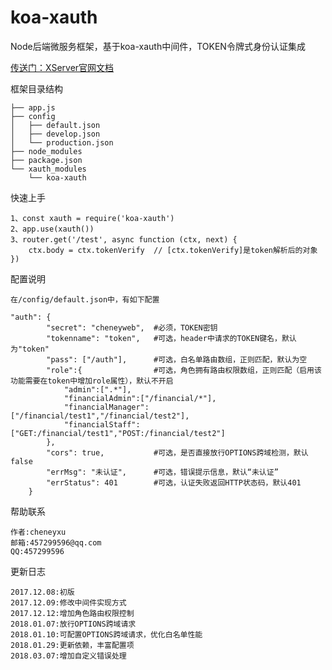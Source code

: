 # koa-xauth
Node后端微服务框架，基于koa-xauth中间件，TOKEN令牌式身份认证集成

[传送门：XServer官网文档](http://www.xserver.top)

框架目录结构
>
    ├── app.js
    ├── config
    │   ├── default.json
    │   ├── develop.json
    │   └── production.json
    ├── node_modules
    ├── package.json
    └── xauth_modules
        └── koa-xauth

快速上手
>
    1、const xauth = require('koa-xauth')
    2、app.use(xauth())
    3、router.get('/test', async function (ctx, next) {
        ctx.body = ctx.tokenVerify  // [ctx.tokenVerify]是token解析后的对象
    })

配置说明
>
    在/config/default.json中，有如下配置
```
"auth": {
        "secret": "cheneyweb",  #必须，TOKEN密钥
        "tokenname": "token",   #可选，header中请求的TOKEN键名，默认为"token"
        "pass": ["/auth"],      #可选，白名单路由数组，正则匹配，默认为空
        "role":{                #可选，角色拥有路由权限数组，正则匹配（启用该功能需要在token中增加role属性），默认不开启
            "admin":[".*"],     
            "financialAdmin":["/financial/*"],
            "financialManager":["/financial/test1","/financial/test2"],
            "financialStaff":["GET:/financial/test1","POST:/financial/test2"]
        },
        "cors": true,           #可选，是否直接放行OPTIONS跨域检测，默认false
        "errMsg": "未认证",      #可选，错误提示信息，默认“未认证”
        "errStatus": 401        #可选，认证失败返回HTTP状态码，默认401
    }
```

帮助联系
>
	作者:cheneyxu
	邮箱:457299596@qq.com
	QQ:457299596

更新日志
>
	2017.12.08:初版
    2017.12.09:修改中间件实现方式
    2017.12.12:增加角色路由权限控制
    2018.01.07:放行OPTIONS跨域请求
    2018.01.10:可配置OPTIONS跨域请求，优化白名单性能
    2018.01.29:更新依赖，丰富配置项
    2018.03.07:增加自定义错误处理
